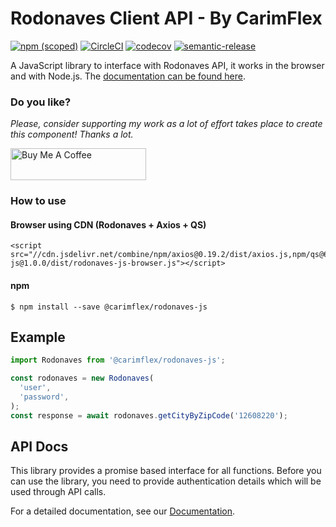# Rodonaves Client API - By CarimFlex

[![npm (scoped)](https://img.shields.io/npm/v/@carimflex/rodonaves-js.svg)](https://www.npmjs.com/package/@carimflex/rodonaves-js)
[![CircleCI](https://circleci.com/gh/1carimflex/rodonaves-js.svg?style=svg)](https://circleci.com/gh/1carimflex/rodonaves-js)
[![codecov](https://codecov.io/gh/1carimflex/rodonaves-js/branch/trunk/graph/badge.svg)](https://codecov.io/gh/1carimflex/rodonaves-js)
[![semantic-release](https://img.shields.io/badge/%20%20%F0%9F%93%A6%F0%9F%9A%80-semantic--release-e10079.svg)](https://github.com/semantic-release/semantic-release)


A JavaScript library to interface with Rodonaves API, it works in the browser and with Node.js. The [documentation can be found here](./DOCS).

### Do you like?
*Please, consider supporting my work as a lot of effort takes place to create this component! Thanks a lot.*

<a href="https://www.buymeacoffee.com/jonycelio" target="_blank"><img src="https://cdn.buymeacoffee.com/buttons/default-yellow.png" alt="Buy Me A Coffee" style="height: 51px !important;width: 217px !important;" ></a>


### How to use

#### Browser using CDN (Rodonaves + Axios + QS)
```
<script src="//cdn.jsdelivr.net/combine/npm/axios@0.19.2/dist/axios.js,npm/qs@6.9.3/dist/qs.js,npm/@carimflex/rodonaves-js@1.0.0/dist/rodonaves-js-browser.js"></script>
```

#### npm

```
$ npm install --save @carimflex/rodonaves-js
```

## Example

```js
import Rodonaves from '@carimflex/rodonaves-js';

const rodonaves = new Rodonaves(
  'user',
  'password',
);
const response = await rodonaves.getCityByZipCode('12608220');
```

## API Docs

This library provides a promise based interface for all functions. Before you
can use the library, you need to provide authentication details which will be
used through API calls.

For a detailed documentation, see our [Documentation](./DOCS.md).